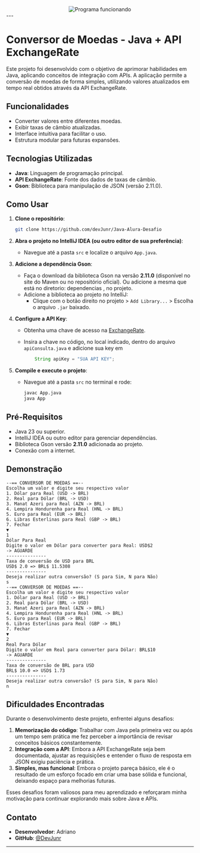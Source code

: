 <div style="text-align: center;">
    <img src="https://github.com/user-attachments/assets/e024ca4a-ea11-4dd2-a0b9-c45b787245ee" alt="Programa funcionando">
</div>
---

# **Conversor de Moedas - Java + API ExchangeRate**

Este projeto foi desenvolvido com o objetivo de aprimorar habilidades em Java, aplicando conceitos de integração com APIs. A aplicação permite a conversão de moedas de forma simples, utilizando valores atualizados em tempo real obtidos através da API ExchangeRate.

## **Funcionalidades**  

- Converter valores entre diferentes moedas.  
- Exibir taxas de câmbio atualizadas.  
- Interface intuitiva para facilitar o uso.  
- Estrutura modular para futuras expansões.  

## **Tecnologias Utilizadas**  

- **Java**: Linguagem de programação principal.  
- **API ExchangeRate**: Fonte dos dados de taxas de câmbio.  
- **Gson**: Biblioteca para manipulação de JSON (versão 2.11.0).  

## **Como Usar**  

1. **Clone o repositório**:  

   ```bash  
   git clone https://github.com/devJunr/Java-Alura-Desafio
   ```

2. **Abra o projeto no IntelliJ IDEA (ou outro editor de sua preferência)**:  

   - Navegue até a pasta `src` e localize o arquivo `App.java`.  

3. **Adicione a dependência Gson**:  

   - Faça o download da biblioteca Gson na versão **2.11.0** (disponível no site do Maven ou no repositório oficial). Ou adicione a mesma que está no diretorio: dependencias , no projeto.  
   - Adicione a biblioteca ao projeto no IntelliJ:  
     - Clique com o botão direito no projeto > `Add Library...` > Escolha o arquivo `.jar` baixado.

4. **Configure a API Key**:  

   - Obtenha uma chave de acesso na [ExchangeRate](https://www.exchangerate-api.com).  

   - Insira a chave no código, no local indicado, dentro do arquivo `apiConsulta.java` e adicione sua key em 

     ```java
         String apiKey = "SUA API KEY";
     ```

5. **Compile e execute o projeto**:  

   - Navegue até a pasta `src` no terminal e rode:  

     ```bash  
     javac App.java  
     java App  
     ```

## **Pré-Requisitos**  

- Java 23 ou superior.  
- IntelliJ IDEA ou outro editor para gerenciar dependências.  
- Biblioteca Gson versão **2.11.0** adicionada ao projeto.  
- Conexão com a internet.  

## **Demonstração**  

```  
--== CONVERSOR DE MOEDAS ==--  
Escolha um valor e digite seu respectivo valor  
1. Dólar para Real (USD -> BRL)  
2. Real para Dólar (BRL -> USD)  
3. Manat Azeri para Real (AZN -> BRL)  
4. Lempira Hondurenha para Real (HNL -> BRL)  
5. Euro para Real (EUR -> BRL)  
6. Libras Esterlinas para Real (GBP -> BRL)  
7. Fechar  
▼  
1  
Dólar Para Real  
Digite o valor em Dólar para converter para Real: USD$2  
-> AGUARDE  
​---------------  
Taxa de conversão de USD para BRL  
USD$ 2.0 => BRL$ 11.5308  
​---------------  
Deseja realizar outra conversão? (S para Sim, N para Não)  
s  
--== CONVERSOR DE MOEDAS ==--  
Escolha um valor e digite seu respectivo valor  
1. Dólar para Real (USD -> BRL)  
2. Real para Dólar (BRL -> USD)  
3. Manat Azeri para Real (AZN -> BRL)  
4. Lempira Hondurenha para Real (HNL -> BRL)  
5. Euro para Real (EUR -> BRL)  
6. Libras Esterlinas para Real (GBP -> BRL)  
7. Fechar  
▼  
2  
Real Para Dólar  
Digite o valor em Real para converter para Dólar: BRL$10  
-> AGUARDE  
​---------------  
Taxa de conversão de BRL para USD  
BRL$ 10.0 => USD$ 1.73  
​---------------  
Deseja realizar outra conversão? (S para Sim, N para Não)  
n  
```

## **Dificuldades Encontradas**  

Durante o desenvolvimento deste projeto, enfrentei alguns desafios:  
1. **Memorização do código**: Trabalhar com Java pela primeira vez ou após um tempo sem prática me fez perceber a importância de revisar conceitos básicos constantemente.  
2. **Integração com a API**: Embora a API ExchangeRate seja bem documentada, ajustar as requisições e entender o fluxo de resposta em JSON exigiu paciência e prática.  
3. **Simples, mas funcional**: Embora o projeto pareça básico, ele é o resultado de um esforço focado em criar uma base sólida e funcional, deixando espaço para melhorias futuras.  

Esses desafios foram valiosos para meu aprendizado e reforçaram minha motivação para continuar explorando mais sobre Java e APIs.  



## **Contato**  

- **Desenvolvedor**: Adriano  
- **GitHub**: [@DevJunr](https://github.com/devjunr)  

---

